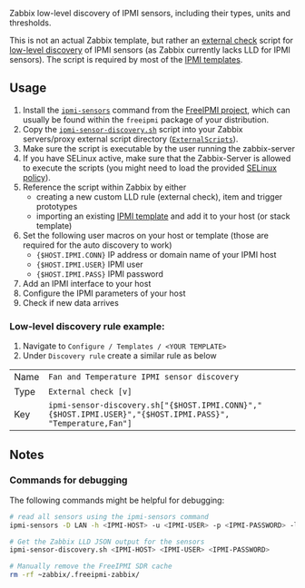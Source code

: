 Zabbix low-level discovery of IPMI sensors, including their types, units and
thresholds.

This is not an actual Zabbix template, but rather an [external
check](https://www.zabbix.com/documentation/3.0/manual/config/items/itemtypes/external)
script for [low-level
discovery](https://www.zabbix.com/documentation/3.0/manual/discovery/low_level_discovery)
of IPMI sensors (as Zabbix currently lacks LLD for IPMI sensors). The script is
required by most of the [IPMI templates](../../).

## Usage
1. Install the
   [`ipmi-sensors`](https://www.gnu.org/software/freeipmi/manpages/man8/ipmi-sensors.8.html)
   command from the [FreeIPMI project](https://www.gnu.org/software/freeipmi/),
   which can usually be found within the `freeipmi` package of your
   distribution.
2. Copy the [`ipmi-sensor-discovery.sh`](../scripts/ipmi-sensor-discovery.sh)
   script into your Zabbix servers/proxy external script directory
   ([`ExternalScripts`](https://www.zabbix.com/documentation/3.0/manual/appendix/config/zabbix_server)).
3. Make sure the script is executable by the user running the zabbix-server
4. If you have SELinux active, make sure that the Zabbix-Server is allowed to
   execute the scripts (you might need to load the provided
   [SELinux policy](../selinux/rabezbxsensordiscovery.te)). 
5. Reference the script within Zabbix by either
   * creating a new custom LLD rule (external check), item and trigger prototypes
   * importing an existing [IPMI template](../../) and add it to your host (or
    stack template)
6. Set the following user macros on your host or template (those are required
   for the auto discovery to work)
   * `{$HOST.IPMI.CONN}` IP address or domain name of your IPMI host
   * `{$HOST.IPMI.USER}` IPMI user
   * `{$HOST.IPMI.PASS}` IPMI password
7. Add an IPMI interface to your host
8. Configure the IPMI parameters of your host
9. Check if new data arrives

### Low-level discovery rule example:
1. Navigate to `Configure / Templates / <YOUR TEMPLATE>`
2. Under `Discovery rule` create a similar rule as below

|      |     |
| ---  | --- |
| Name | `Fan and Temperature IPMI sensor discovery` |
| Type | `External check [v]` |
| Key  | `ipmi-sensor-discovery.sh["{$HOST.IPMI.CONN}","{$HOST.IPMI.USER}","{$HOST.IPMI.PASS}", "Temperature,Fan"]` |

## Notes
### Commands for debugging
The following commands might be helpful for debugging:

```bash
# read all sensors using the ipmi-sensors command
ipmi-sensors -D LAN -h <IPMI-HOST> -u <IPMI-USER> -p <IPMI-PASSWORD> -l USER 

# Get the Zabbix LLD JSON output for the sensors
ipmi-sensor-discovery.sh <IPMI-HOST> <IPMI-USER> <IPMI-PASSWORD>

# Manually remove the FreeIPMI SDR cache
rm -rf ~zabbix/.freeipmi-zabbix/
```
